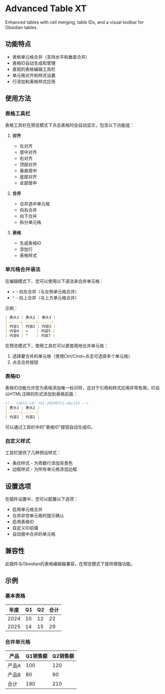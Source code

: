 # Advanced Table XT

Enhanced tables with cell merging, table IDs, and a visual toolbar for Obsidian tables.

## 功能特点

- 表格单元格合并（支持水平和垂直合并）
- 表格ID自动生成和管理
- 直观的表格编辑工具栏
- 单元格对齐和样式设置
- 行添加和表格样式应用

## 使用方法

### 表格工具栏

表格工具栏在预览模式下点击表格时会自动显示，包含以下功能组：

1. **对齐**
   - 左对齐
   - 居中对齐
   - 右对齐
   - 顶部对齐
   - 垂直居中
   - 底部对齐
   - 全部居中

2. **合并**
   - 合并选中单元格
   - 向右合并
   - 向下合并
   - 拆分单元格

3. **表格**
   - 生成表格ID
   - 添加行
   - 表格样式

### 单元格合并语法

在编辑模式下，您可以使用以下语法来合并单元格：

- `<` - 向左合并（与左侧单元格合并）
- `^` - 向上合并（与上方单元格合并）

示例：

```markdown
| 表头1 | 表头2 | 表头3 |
|------|------|------|
| 内容1 | 内容2 | 内容3 |
| 内容4 | <    | 内容5 |
| 内容6 | ^    | 内容7 |
```

在预览模式下，使用工具栏可以更直观地合并单元格：
1. 选择要合并的单元格（使用Ctrl/Cmd+点击可选择多个单元格）
2. 点击合并按钮

### 表格ID

表格ID功能允许您为表格添加唯一标识符，这对于引用和样式应用非常有用。ID会以HTML注释的形式添加到表格前面：

```markdown
<!-- table-id: tbl-20240711-abc123 -->
| 表头1 | 表头2 |
|------|------|
| 内容1 | 内容2 |
```

可以通过工具栏中的"表格ID"按钮自动生成ID。

### 自定义样式

工具栏提供了几种预设样式：
- 条纹样式 - 为奇数行添加背景色
- 边框样式 - 为所有单元格添加边框

## 设置选项

在插件设置中，您可以配置以下选项：

- 启用单元格合并
- 合并非空单元格时提示确认
- 启用表格ID
- 自定义ID前缀
- 自动居中合并的单元格

## 兼容性

此插件与Obsidian的表格编辑器兼容，在预览模式下提供增强功能。

## 示例

### 基本表格
| 年度 | Q1 | Q2 | 合计 |
|-----|---|---|-----|
| 2024 | 10 | 12 | 22 |
| 2025 | 14 | 15 | 29 |

### 合并单元格
| 产品 | Q1销售额 | Q2销售额 |
|------|---------|---------|
| 产品A | 100     | 120     |
| 产品B | 80      | 90      |
| 合计  | 180     | 210     | 